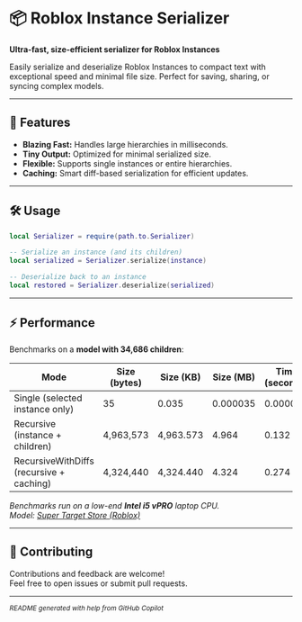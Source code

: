 # 📦 Roblox Instance Serializer

**Ultra-fast, size-efficient serializer for Roblox Instances**

Easily serialize and deserialize Roblox Instances to compact text with exceptional speed and minimal file size. Perfect for saving, sharing, or syncing complex models.

---

## 🚀 Features

- **Blazing Fast:** Handles large hierarchies in milliseconds.
- **Tiny Output:** Optimized for minimal serialized size.
- **Flexible:** Supports single instances or entire hierarchies.
- **Caching:** Smart diff-based serialization for efficient updates.

---

## 🛠️ Usage

```lua
local Serializer = require(path.to.Serializer)

-- Serialize an instance (and its children)
local serialized = Serializer.serialize(instance)

-- Deserialize back to an instance
local restored = Serializer.deserialize(serialized)
```

---

## ⚡ Performance

Benchmarks on a **model with 34,686 children**:

| Mode                                    | Size (bytes) | Size (KB) | Size (MB) | Time (seconds) |
| ---------------------------------------- | ------------ | --------- | --------- | -------------- |
| Single (selected instance only)          | 35           | 0.035     | 0.000035  | 0.000027       |
| Recursive (instance + children)          | 4,963,573    | 4,963.573 | 4.964     | 0.132          |
| RecursiveWithDiffs (recursive + caching) | 4,324,440    | 4,324.440 | 4.324     | 0.274          |

_Benchmarks run on a low-end **Intel i5 vPRO** laptop CPU._  
_Model: [Super Target Store (Roblox)](https://create.roblox.com/store/asset/6700116748/Super-Target-Store)_

---

## 🤝 Contributing

Contributions and feedback are welcome!  
Feel free to open issues or submit pull requests.

---

<sub>_README generated with help from GitHub Copilot_</sub>